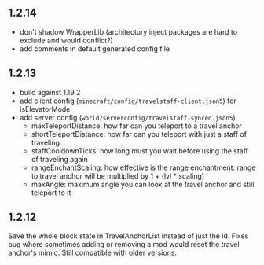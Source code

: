 ## 1.2.14

- don't shadow WrapperLib (architectury inject packages are hard to exclude and would conflict?)
- add comments in default generated config file

## 1.2.13

- build against 1.19.2
- add client config (`minecraft/config/travelstaff-client.json5`) for isElevatorMode
- add server config (`world/serverconfig/travelstaff-synced.json5`) 
  - maxTeleportDistance: how far can you teleport to a travel anchor 
  - shortTeleportDistance: how far can you teleport with just a staff of traveling 
  - staffCooldownTicks: how long must you wait before using the staff of traveling again
  - rangeEnchantScaling: how effective is the range enchantment. range to travel anchor will be multiplied by 1 + (lvl * scaling)
  - maxAngle: maximum angle you can look at the travel anchor and still teleport to it

## 1.2.12

Save the whole block state in TravelAnchorList instead of just the id. 
Fixes bug where sometimes adding or removing a mod would reset the travel anchor's mimic. 
Still compatible with older versions. 

